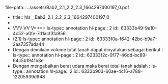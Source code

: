 file-path:: ../assets/Bab2_2.1_2.2_2.3_1664297400197_0.pdf

- title:: hls__Bab2_2.1_2.2_2.3_1664297400197_0
-
- VVV VV V=+=+
  ls-type:: annotation
  hl-page:: 2
  id:: 63333b49-9e10-4c52-a0fe-7d1acf3fa956
- (2.1) 
  ls-type:: annotation
  hl-page:: 2
  id:: 63333f0a-f642-42bc-b9a7-2aa7357ada44
- Dengan  demikian  volume  total  tanah  dapat  dinyatakan sebagai berikut :
  ls-type:: annotation
  hl-page:: 2
  id:: 63333f2c-0f77-46dd-bc89-64c5b1941b8e
- Dengan mengabaikan berat udara maka berat total tanah adalah : 
  ls-type:: annotation
  hl-page:: 2
  id:: 6333b903-60ae-4c16-a788-12205939d948
